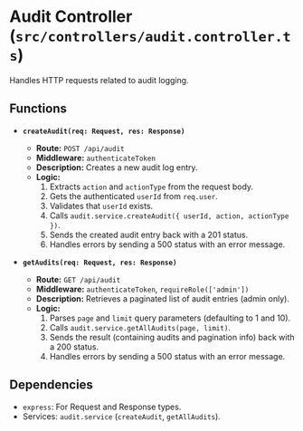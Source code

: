 # Audit Controller (`src/controllers/audit.controller.ts`)

Handles HTTP requests related to audit logging.

## Functions

-   **`createAudit(req: Request, res: Response)`**
    -   **Route:** `POST /api/audit`
    -   **Middleware:** `authenticateToken`
    -   **Description:** Creates a new audit log entry.
    -   **Logic:**
        1.  Extracts `action` and `actionType` from the request body.
        2.  Gets the authenticated `userId` from `req.user`.
        3.  Validates that `userId` exists.
        4.  Calls `audit.service.createAudit({ userId, action, actionType })`.
        5.  Sends the created audit entry back with a 201 status.
        6.  Handles errors by sending a 500 status with an error message.

-   **`getAudits(req: Request, res: Response)`**
    -   **Route:** `GET /api/audit`
    -   **Middleware:** `authenticateToken`, `requireRole(['admin'])`
    -   **Description:** Retrieves a paginated list of audit entries (admin only).
    -   **Logic:**
        1.  Parses `page` and `limit` query parameters (defaulting to 1 and 10).
        2.  Calls `audit.service.getAllAudits(page, limit)`.
        3.  Sends the result (containing audits and pagination info) back with a 200 status.
        4.  Handles errors by sending a 500 status with an error message.

## Dependencies

-   `express`: For Request and Response types.
-   Services: `audit.service` (`createAudit`, `getAllAudits`). 